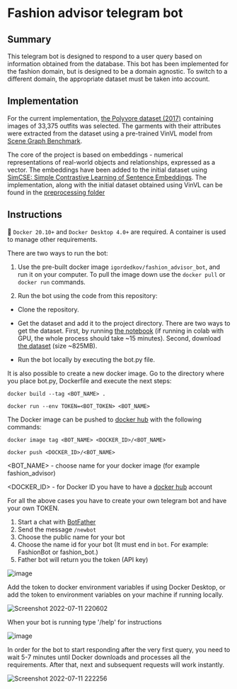 # Fashion advisor telegram bot

## Summary

This telegram bot is designed to respond to a user query based on information obtained from the database. This bot has been implemented for the fashion domain, but is designed to be a domain agnostic. To switch to a different domain, the appropriate dataset must be taken into account.

## Implementation
For the current implementation, [the Polyvore dataset (2017)](https://github.com/xthan/polyvore-dataset) containing images of 33,375 outfits was selected. The garments with their attributes were extracted from the dataset using a pre-trained VinVL model from [Scene Graph Benchmark](https://github.com/microsoft/scene_graph_benchmark).

The core of the project is based on embeddings - numerical representations of real-world objects and relationships, expressed as a vector. The embeddings have been added to the initial dataset using [SimCSE: Simple Contrastive Learning of Sentence Embeddings](https://github.com/princeton-nlp/SimCSE). The implementation, along with the initial dataset obtained using VinVL can be found in the [preprocessing folder](https://github.com/Igor-ID/Fashion_adviser_telegram_bot/tree/main/preprocessing)

## Instructions
:whale: `Docker 20.10+` and `Docker Desktop 4.0+` are required. A container is used to manage other requirements.

There are two ways to run the bot:

1. Use the pre-built docker image `igordedkov/fashion_advisor_bot`, and run it on your computer. To pull the image down use the `docker pull` or `docker run` commands.

2. Run the bot using the code from this repository:
* Clone the repository.

* Get the dataset and add it to the project directory. There are two ways to get the dataset. First, by running [the notebook](https://github.com/Igor-ID/Fashion_adviser_telegram_bot/blob/main/preprocessing/Data_Preprocessing_Embeddings.ipynb) (if running in colab with GPU, the whole process should take ~15 minutes). Second, download [the dataset](https://drive.google.com/file/d/12x-Q_Q1XhbAcb4amCD4ZxKmof_GHZEWu/view?usp=sharing) (size ~825MB).

* Run the bot locally by executing the bot.py file.

It is also possible to create a new docker image. Go to the directory where you place bot.py, Dockerfile and execute the next steps:

`docker build --tag <BOT_NAME> .`

`docker run --env TOKEN=<BOT_TOKEN> <BOT_NAME>`

The Docker image can be pushed to [docker hub](https://hub.docker.com/) with the following commands:

`docker image tag <BOT_NAME> <DOCKER_ID>/<BOT_NAME>`

`docker push <DOCKER_ID>/<BOT_NAME>`

<BOT_NAME> - choose name for your docker image (for example fashion_advisor)

<DOCKER_ID> - for Docker ID you have to have a [docker hub](https://hub.docker.com/) account

For all the above cases you have to create your own telegram bot and have your own TOKEN.
1. Start a chat with [BotFather](https://telegram.me/BotFather)
2. Send the message `/newbot`
3. Choose the public name for your bot
4. Choose the name id for your bot (It must end in `bot`. For example: FashionBot or fashion_bot.)
5. Father bot will return you the token (API key)

![image](https://user-images.githubusercontent.com/69838126/178476183-02d8b901-d80b-42ed-8475-5dc3289173e7.png)



Add the token to docker environment variables if using Docker Desktop, or add the token to environment variables on your machine if running locally.

![Screenshot 2022-07-11 220602](https://user-images.githubusercontent.com/69838126/178476694-07322a04-b16f-45d4-b727-4a78935739cd.png)



When your bot is running type '/help' for instructions

![image](https://user-images.githubusercontent.com/69838126/178483325-e8bca5d7-9dde-4bb0-8992-21e7801641bf.png)


In order for the bot to start responding after the very first query, you need to wait 5-7 minutes until Docker downloads and processes all the requirements. After that, next and subsequent requests will work instantly.

![Screenshot 2022-07-11 222256](https://user-images.githubusercontent.com/69838126/178476910-4ba63d24-b5fa-486f-8a04-d81a61ee3493.png)


